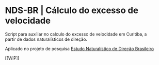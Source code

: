 # NDS-BR | Cálculo do excesso de velocidade

Script para auxíliar no calculo do excesso de velocidade em Curitiba, a partir de dados naturalísticos de direção.

Aplicado no projeto de pesquisa [Estudo Naturalístico de Direção Brasileiro](http://www.tecnologia.ufpr.br/portal/ceppur/estudo-naturalistico-de-direcao-brasileiro/)

[[WIP]]
